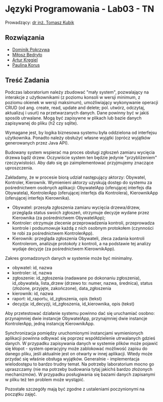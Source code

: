 # Języki Programowania - Lab03 - TN

Prowadzący: [dr inż. Tomasz Kubik](http://tomasz.kubik.staff.iiar.pwr.wroc.pl/)

## Rozwiązania

- [Dominik Pokrzywa](https://github.com/Ite-2022-pwr/sem3-jp-lab03-dp)
- [Miłosz Bedryło](https://github.com/Ite-2022-pwr/sem3-jp-lab03-mb)
- [Artur Kręgiel](https://github.com/Ite-2022-pwr/sem3-jp-lab03-ak)
- [Paulina Korus](https://github.com/Ite-2022-pwr/sem3-jp-lab03-pk)

## Treść Zadania

Podczas laboratorium należy zbudować "mały system", pozwalający na interakcje z użytkownikami (z poziomu konsoli w wersji minimum, z poziomu okienek w wersji maksimum), umożliwiający wykonywanie operacji CRUD (od ang. create, read, update and delete; pol. utwórz, odczytaj, aktualizuj i usuń) na przetwarzanych danych. Dane powinny być w jakiś sposób utrwalane. Mogą być zapisywne w plikach lub bazie danych zapisywanej do pliku (h2 czy sqlite).

Wymagane jest, by logika biznesowa systemu była oddzielona od interfejsu użytkownika. Ponadto należy obsłużyć własne wyjątki (oprócz wyjątków generowanych przez Java API).

Budowany system wspierać ma proces obsługi zgłoszeń zamiaru wycięcia drzewa bądź drzew. Oczywiście system ten będzie jedynie "przybliżeniem" rzeczywistości. Aby dało się go zaimplementować przyjmujemy znaczące uproszczenia.

Zakładamy, że w procesie biorą udział następujący aktorzy: Obywatel, Kontroler, Kierownik. Wymienieni aktorzy uzyskują dostęp do systemu za pośrednictwem osobnych aplikacji: ObywatelApp (oferującej interfejs dla Obywatela), KontrolerApp (oferującej interfejs dla Kontrolera), KierownikApp (oferującej interfejs Kierownika).
- Obywatel: przesyła zgłoszenia zamiaru wycięcia drzewa/drzew, przegląda status swoich zgłoszeń, otrzymuje decyzje wydane przez Kierownika (za pośrednictwem ObywatelApp);
- Kontroler: otrzymuje zlecenie przeprowadzenia kontroli, przeprowadza kontrole i podsumowuje każdą z nich osobnym protokołem (czynności te robi za pośrednictwem KontrolerApp).
- Kierownik: przegląda zgłoszenia Obywateli, zleca zadania kontroli Kontrolerom, analizuje protokoły z kontroli, a na podstawie tej analizy wydaje decyzje (za pośrednictwem KierownikApp).

Zakres gromadzonych danych w systemie może być minimalny.
- obywatel: id, nazwa
- kontroler: id, nazwa
- zgłoszenie: id_zgłoszenia (nadawane po dokonaniu zgłoszenia), id_obywatela, lista_drzew (drzewo to: numer, nazwa, średnica), status (złożone, przyjęte, zakończone), data_zgłoszenia
- kierownik: id, nazwa
- raport: id_raportu, id_zgłoszenia, opis (tekst)
- decyzja: id_decyzji, id_zgłoszenia, id_kierownika, opis (tekst)

Aby przetestować działanie systemu powinno dać się uruchamiać osobno: przynajmniej dwie instancje ObywatelApp, przynajmniej dwie instancje KontrolerApp, jedną instancję KierownikApp.

Synchronizacja pomiędzy uruchomionymi instancjami wymienionych aplikacji powinna odbywać się poprzez współdzielenie utrwalanych gdzieś danych. W przypadku zapisywania danych w systemie plików może pojawić się kłopot - system operacyjny może zablokować możliwość zapisu do danego pliku, jeśli aktualnie jest on otwarty w innej aplikacji. Wtedy może przydać się właśnie obsługa wyjątków. Generalnie - implementacja wielodostępu to bardzo trudny temat. Na potrzeby laboratorium mocno go upraszczamy (nie ma potrzeby budowania tytaj jakichś bardzo złożonych mechanizmów). W przypadku posługiwania się bazami danych zapisanymi w pliku też ten problem może wystąpić.

Pozostałe szczegóły mają być zgodne z ustaleniami poczynionymi na początku zajęć.